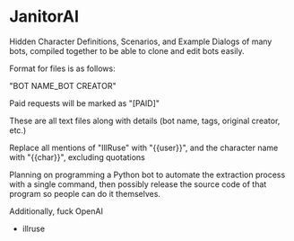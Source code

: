 # JanitorAI
Hidden Character Definitions, Scenarios, and Example Dialogs of many bots, compiled together to be able to clone and edit bots easily.

Format for files is as follows:

"BOT NAME_BOT CREATOR"

Paid requests will be marked as "[PAID]"

These are all text files along with details (bot name, tags, original creator, etc.)

Replace all mentions of "IllRuse" with "{{user}}", and the character name with "{{char}}", excluding quotations

Planning on programming a Python bot to automate the extraction process with a single command, then possibly release the source code of that program so people can do it themselves.

Additionally, fuck OpenAI

- illruse
